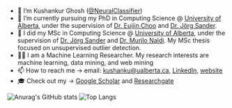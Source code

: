 - 👋 I’m Kushankur Ghosh ([@NeuralClassifier](https://github.com/NeuralClassifier))
- 👀 I’m currently pursuing my PhD in Computing Science @ [University of Alberta](https://www.ualberta.ca/index.html), under the supervision of [Dr. Euijin Choo](https://alleychoo.github.io) and [Dr. Jörg Sander](https://scholar.google.com/citations?user=QzFTFLEAAAAJ&hl=en).
- 🔧 I did my MSc in Computing Science @ [University of Alberta](https://www.ualberta.ca/index.html), under the supervision of [Dr. Jörg Sander](https://scholar.google.com/citations?user=QzFTFLEAAAAJ&hl=en) and [Dr. Murilo Naldi](https://scholar.google.com/citations?user=KH8SlHAAAAAJ&hl=en). My MSc thesis focused on unsupervised outlier detection.
- 👨‍🔬 I am a Machine Learning Researcher. My research interests are machine learning, data mining, and web mining
- 📫 How to reach me -> email: kushanku@ualberta.ca, [LinkedIn](https://www.linkedin.com/in/kushghosh/), [website](https://www.kushghosh.com/)
- 🎓 Check out my -> [Google Scholar](https://scholar.google.com/citations?user=b_g0yzgAAAAJ&hl=en) and [Researchgate](https://www.researchgate.net/profile/Kushankur-Ghosh)


![Anurag's GitHub stats](https://github-readme-stats.vercel.app/api?username=NeuralClassifier&show_icons=true&theme=radical&hide_rank=true)
![Top Langs](https://github-readme-stats.vercel.app/api/top-langs/?username=NeuralClassifier&hide_progress=true)

<!---
NeuralClassifier/NeuralClassifier is a ✨ special ✨ repository because its `README.md` (this file) appears on your GitHub profile.
You can click the Preview link to take a look at your changes.
--->
